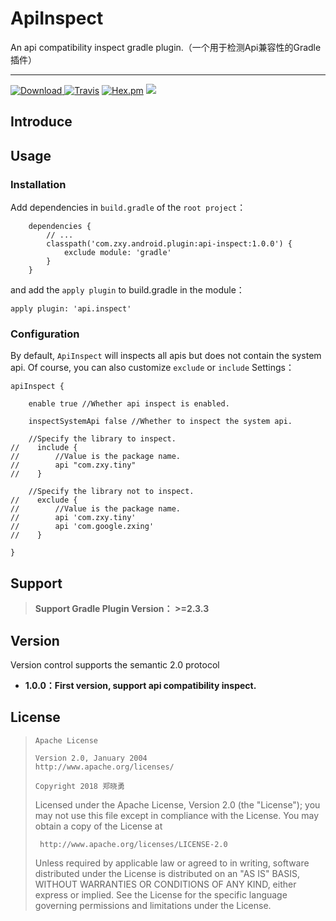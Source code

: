 # **ApiInspect**
An api compatibility inspect gradle plugin.（一个用于检测Api兼容性的Gradle插件）

----

[ ![Download](https://api.bintray.com/packages/sunzxyong/maven/ApiInspect/images/download.svg) ](https://bintray.com/sunzxyong/maven/ApiInspect/_latestVersion)[![Travis](https://img.shields.io/travis/rust-lang/rust.svg)]() [![Hex.pm](https://img.shields.io/hexpm/l/plug.svg)]() ![](https://img.shields.io/badge/architecture-clean-yellow.svg)

## **Introduce**


## **Usage**
### **Installation**
Add dependencies in `build.gradle` of the `root project`：

```
    dependencies {
        // ...
        classpath('com.zxy.android.plugin:api-inspect:1.0.0') {
            exclude module: 'gradle'
        }
    }
```

and add the `apply plugin` to build.gradle in the module：

```
apply plugin: 'api.inspect'
```

### **Configuration**
By default, `ApiInspect` will inspects all apis but does not contain the system api. Of course, you can also customize `exclude` or `include` Settings：

```
apiInspect {

    enable true //Whether api inspect is enabled.

    inspectSystemApi false //Whether to inspect the system api.

    //Specify the library to inspect.
//    include {
//        //Value is the package name.
//        api "com.zxy.tiny"
//    }

    //Specify the library not to inspect.
//    exclude {
//        //Value is the package name.
//        api 'com.zxy.tiny'
//        api 'com.google.zxing'
//    }

}
```

## **Support**

> **Support Gradle Plugin Version： >=2.3.3**

## **Version**
Version control supports the semantic 2.0 protocol

* **1.0.0：First version, support api compatibility inspect.**

## **License**

>
>     Apache License
>
>     Version 2.0, January 2004
>     http://www.apache.org/licenses/
>
>     Copyright 2018 郑晓勇
>
>  Licensed under the Apache License, Version 2.0 (the "License");
>  you may not use this file except in compliance with the License.
>  You may obtain a copy of the License at
>
>      http://www.apache.org/licenses/LICENSE-2.0
>
>  Unless required by applicable law or agreed to in writing, software
>  distributed under the License is distributed on an "AS IS" BASIS,
>  WITHOUT WARRANTIES OR CONDITIONS OF ANY KIND, either express or implied.
>  See the License for the specific language governing permissions and
>  limitations under the License.


